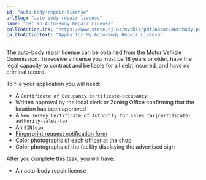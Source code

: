 ```yaml
---
id: "auto-body-repair-license"
urlSlug: "auto-body-repair-license"
name: "Get an Auto-Body Repair License"
callToActionLink: "https://www.state.nj.us/mvcbiz/pdf/About/autobody.pdf"
callToActionText: "Apply for My Auto-Body Repair License"
---
```

The auto-body repair license can be obtained from the Motor Vehicle Commission. To receive a license you must be 18 years or older, have the legal capacity to contract and be liable for all debt incurred, and have no criminal record. 
 
To file your application you will need:
* A `Certificate of Occupancy|certificate-occupancy`
* Written approval by the local clerk or Zoning Office confirming that the location has been approved
* A `New Jersey Certificate of Authority for sales tax|certificate-authority-sales-tax`
* An `EIN|ein` 
* [Fingerprint request notification form](https://www.state.nj.us/mvcbiz/pdf/Business_Licenses/Fingerprint_Request_Notification_Form.pdf)
* Color photographs of each officer at the shop
* Color photographs of the facility displaying the advertised sign
 
After you complete this task, you will have:
* An auto-body repair license

